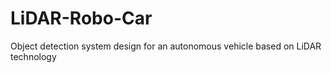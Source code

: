 # LiDAR-Robo-Car

Object detection system design for an autonomous vehicle based on LiDAR technology
